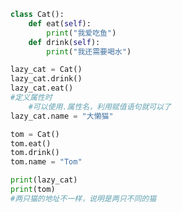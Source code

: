 
<BlogInfo id="933" title="3.新建两个猫对象" author="白日梦想猿" pv=0 read_times=0 pre_cost_time="0分15秒" category="面向对象" tag_list="['面向对象']" create_time="2020.02.21 11:53:32" update_time="2020.02.21 12:10:36" />

```python
class Cat():
    def eat(self):
        print("我爱吃鱼")
    def drink(self):
        print("我还需要喝水")

lazy_cat = Cat()
lazy_cat.drink()
lazy_cat.eat()
#定义属性时
    #可以使用.属性名，利用赋值语句就可以了
lazy_cat.name = "大懒猫"

tom = Cat()
tom.eat()
tom.drink()
tom.name = "Tom"

print(lazy_cat)
print(tom)
#两只猫的地址不一样，说明是两只不同的猫
```
